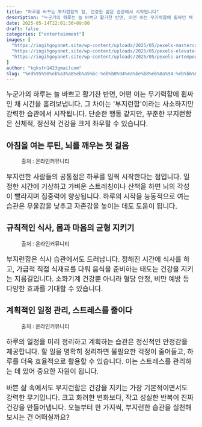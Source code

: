 ```yaml
---
title: "하루를 바꾸는 부지런함의 힘, 건강한 삶은 습관에서 시작됩니다"
description: "누군가의 하루는 늘 바쁘고 활기찬 반면, 어떤 이는 무기력함에 휩싸인 채 시간을 흘려보냅니다. 그 차이는 '부지런함'이라는 사소하지만 강력한 습관에서 시작됩니다. 단순한 행동 같지만, 꾸준한 부지런함은 신체적, 정신적 건강을 크게 좌우할 수 있습니다."
date: 2025-05-14T22:01:36+09:00
draft: false
categories: ["entertainment"]
images: [
  "https://ingihgoyonet.site/wp-content/uploads/2025/05/pexels-mastercowley-1317976-1024x683.jpg"
  "https://ingihgoyonet.site/wp-content/uploads/2025/05/pexels-elevate-1267321-1024x707.jpg"
  "https://ingihgoyonet.site/wp-content/uploads/2025/05/pexels-artempodrez-6823616-1024x576.jpg"
]
author: "kgkstn1423gmailcom"
slug: "%ed%95%98%eb%a3%a8%eb%a5%bc-%eb%b0%94%ea%be%b8%eb%8a%94-%eb%b6%80%ec%a7%80%eb%9f%b0%ed%95%a8%ec%9d%98-%ed%9e%98-%ea%b1%b4%ea%b0%95%ed%95%9c-%ec%82%b6%ec%9d%80-%ec%8a%b5%ea%b4%80%ec%97%90%ec%84%9c"
---
```


<p style="font-size:18px">누군가의 하루는 늘 바쁘고 활기찬 반면, 어떤 이는 무기력함에 휩싸인 채 시간을 흘려보냅니다. 그 차이는 '부지런함'이라는 사소하지만 강력한 습관에서 시작됩니다. 단순한 행동 같지만, 꾸준한 부지런함은 신체적, 정신적 건강을 크게 좌우할 수 있습니다.</p> <h2 >아침을 여는 루틴, 뇌를 깨우는 첫 걸음</h2> <figure ><img src="https://ingihgoyonet.site/wp-content/uploads/2025/05/pexels-mastercowley-1317976-1024x683.jpg" alt="" style="aspect-ratio:16/9;object-fit:cover"/><figcaption >출처 : 온라인커뮤니티</figcaption></figure> <p style="font-size:18px">부지런한 사람들의 공통점은 하루를 일찍 시작한다는 점입니다. 일정한 시간에 기상하고 가벼운 스트레칭이나 산책을 하면 뇌의 각성이 빨라지며 집중력이 향상됩니다. 하루의 시작을 능동적으로 여는 습관은 우울감을 낮추고 자존감을 높이는 데도 도움이 됩니다.</p> <h2 >규칙적인 식사, 몸과 마음의 균형 지키기</h2> <figure ><img src="https://ingihgoyonet.site/wp-content/uploads/2025/05/pexels-elevate-1267321-1024x707.jpg" alt="" style="aspect-ratio:16/9;object-fit:cover"/><figcaption >출처 : 온라인커뮤니티</figcaption></figure> <p style="font-size:18px">부지런함은 식사 습관에서도 드러납니다. 정해진 시간에 식사를 하고, 가급적 직접 식재료를 다뤄 음식을 준비하는 태도는 건강을 지키는 지름길입니다. 소화기계 건강뿐 아니라 혈당 안정, 비만 예방 등 다양한 효과를 기대할 수 있습니다.</p> <h2 >계획적인 일정 관리, 스트레스를 줄이다</h2> <figure ><img src="https://ingihgoyonet.site/wp-content/uploads/2025/05/pexels-artempodrez-6823616-1024x576.jpg" alt="" style="aspect-ratio:16/9;object-fit:cover"/><figcaption >출처 : 온라인커뮤니티</figcaption></figure> <p style="font-size:18px">하루의 일정을 미리 정리하고 계획하는 습관은 정신적인 안정감을 제공합니다. 할 일을 명확히 정리하면 불필요한 걱정이 줄어들고, 하루를 더욱 효율적으로 활용할 수 있습니다. 이는 스트레스를 관리하는 데 있어 중요한 자원이 됩니다.</p> <p style="font-size:18px">바쁜 삶 속에서도 부지런함은 건강을 지키는 가장 기본적이면서도 강력한 무기입니다. 크고 화려한 변화보다, 작고 성실한 반복이 진짜 건강을 만들어냅니다. 오늘부터 한 가지씩, 부지런한 습관을 실천해보시는 건 어떠실까요?</p>